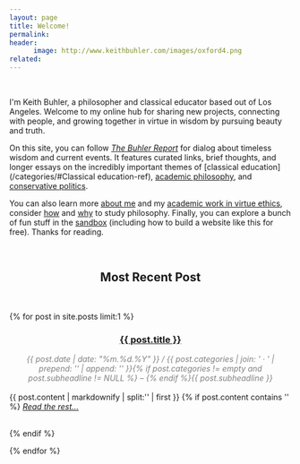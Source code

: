 ```yaml
---
layout: page
title: Welcome!
permalink: 
header:
      image: http://www.keithbuhler.com/images/oxford4.png
related: 
---
```


<br>

I'm Keith Buhler, a philosopher and classical educator based out of Los Angeles. Welcome to my online hub for sharing new projects, connecting with people, and growing together in virtue in  wisdom by pursuing beauty and truth.

On this site, you can follow [*The Buhler Report*](/blog) for dialog about timeless wisdom and  current events.  It features curated links, brief thoughts, and longer essays on the incredibly important themes of [classical education](/categories/#Classical education-ref), [academic philosophy](/categories/#Philosophy-ref), and [conservative politics](/categories/#Politics-ref). 

You can also learn more [about me](/about/) and my [academic work in virtue ethics](/cv/),  consider [how](philosophy-class) and [why](/philosophymajor) to study philosophy. Finally, you can explore a bunch of fun stuff in the [sandbox](/sandbox/) (including how to build a website like this for free). Thanks for reading. 

<br>
 

<center>
<h2> Most Recent Post  </h2>
</center>

<br>

{% for post in site.posts limit:1 %}

<div>
<center>
<h3><font color="gray"> <a href="{{ post.url | prepend: site.baseurl }}">{{ post.title }}</a></font></h3>
<span class="time"> <font color="gray" font-size="2em"><i> {{ post.date | date: "%m.%d.%Y" }} / {{ post.categories | join: ' &middot; ' | prepend: '<span class="subheader">' | append: '</span>' }}{% if post.categories != empty and post.subheadline != NULL %} – {% endif %}{{ post.subheadline }} </i></font></span> 
</center>
<br>
{{ post.content | markdownify | split:'<!--more-->' | first }}
{% if post.content contains '<!--more-->' %}
<a href="{{ post.url | prepend: site.baseurl }}"><i>Read the rest... </i></a><br><br>

{% endif %}

</div>
{% endfor %}
<br> 

